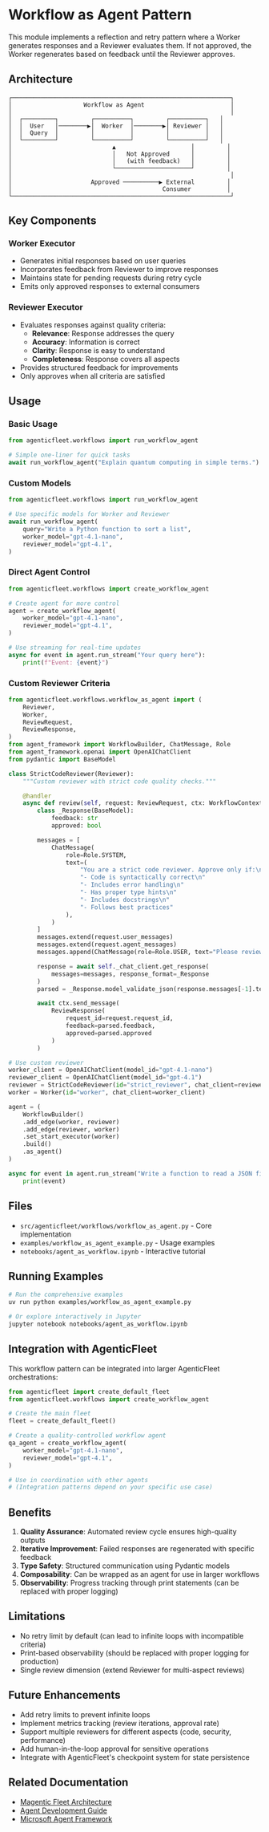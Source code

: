 # Workflow as Agent Pattern

This module implements a reflection and retry pattern where a Worker generates responses and a Reviewer evaluates them. If not approved, the Worker regenerates based on feedback until the Reviewer approves.

## Architecture

```
┌─────────────────────────────────────────────────────────────┐
│                    Workflow as Agent                        │
│                                                             │
│  ┌─────────┐         ┌──────────┐         ┌──────────┐   │
│  │  User   │────────▶│  Worker  │────────▶│ Reviewer │   │
│  │  Query  │         │          │         │          │   │
│  └─────────┘         └──────────┘         └──────────┘   │
│                            ▲                     │         │
│                            │   Not Approved      │         │
│                            │   (with feedback)   │         │
│                            └─────────────────────┘         │
│                                                             │
│                      Approved ──────────▶ External         │
│                                          Consumer          │
└─────────────────────────────────────────────────────────────┘
```

## Key Components

### Worker Executor

- Generates initial responses based on user queries
- Incorporates feedback from Reviewer to improve responses
- Maintains state for pending requests during retry cycle
- Emits only approved responses to external consumers

### Reviewer Executor

- Evaluates responses against quality criteria:
  - **Relevance**: Response addresses the query
  - **Accuracy**: Information is correct
  - **Clarity**: Response is easy to understand
  - **Completeness**: Response covers all aspects
- Provides structured feedback for improvements
- Only approves when all criteria are satisfied

## Usage

### Basic Usage

```python
from agenticfleet.workflows import run_workflow_agent

# Simple one-liner for quick tasks
await run_workflow_agent("Explain quantum computing in simple terms.")
```

### Custom Models

```python
from agenticfleet.workflows import run_workflow_agent

# Use specific models for Worker and Reviewer
await run_workflow_agent(
    query="Write a Python function to sort a list",
    worker_model="gpt-4.1-nano",
    reviewer_model="gpt-4.1",
)
```

### Direct Agent Control

```python
from agenticfleet.workflows import create_workflow_agent

# Create agent for more control
agent = create_workflow_agent(
    worker_model="gpt-4.1-nano",
    reviewer_model="gpt-4.1",
)

# Use streaming for real-time updates
async for event in agent.run_stream("Your query here"):
    print(f"Event: {event}")
```

### Custom Reviewer Criteria

```python
from agenticfleet.workflows.workflow_as_agent import (
    Reviewer,
    Worker,
    ReviewRequest,
    ReviewResponse,
)
from agent_framework import WorkflowBuilder, ChatMessage, Role
from agent_framework.openai import OpenAIChatClient
from pydantic import BaseModel

class StrictCodeReviewer(Reviewer):
    """Custom reviewer with strict code quality checks."""

    @handler
    async def review(self, request: ReviewRequest, ctx: WorkflowContext[ReviewResponse]) -> None:
        class _Response(BaseModel):
            feedback: str
            approved: bool

        messages = [
            ChatMessage(
                role=Role.SYSTEM,
                text=(
                    "You are a strict code reviewer. Approve only if:\n"
                    "- Code is syntactically correct\n"
                    "- Includes error handling\n"
                    "- Has proper type hints\n"
                    "- Includes docstrings\n"
                    "- Follows best practices"
                ),
            )
        ]
        messages.extend(request.user_messages)
        messages.extend(request.agent_messages)
        messages.append(ChatMessage(role=Role.USER, text="Please review the code."))

        response = await self._chat_client.get_response(
            messages=messages, response_format=_Response
        )
        parsed = _Response.model_validate_json(response.messages[-1].text)

        await ctx.send_message(
            ReviewResponse(
                request_id=request.request_id,
                feedback=parsed.feedback,
                approved=parsed.approved
            )
        )

# Use custom reviewer
worker_client = OpenAIChatClient(model_id="gpt-4.1-nano")
reviewer_client = OpenAIChatClient(model_id="gpt-4.1")
reviewer = StrictCodeReviewer(id="strict_reviewer", chat_client=reviewer_client)
worker = Worker(id="worker", chat_client=worker_client)

agent = (
    WorkflowBuilder()
    .add_edge(worker, reviewer)
    .add_edge(reviewer, worker)
    .set_start_executor(worker)
    .build()
    .as_agent()
)

async for event in agent.run_stream("Write a function to read a JSON file"):
    print(event)
```

## Files

- `src/agenticfleet/workflows/workflow_as_agent.py` - Core implementation
- `examples/workflow_as_agent_example.py` - Usage examples
- `notebooks/agent_as_workflow.ipynb` - Interactive tutorial

## Running Examples

```bash
# Run the comprehensive examples
uv run python examples/workflow_as_agent_example.py

# Or explore interactively in Jupyter
jupyter notebook notebooks/agent_as_workflow.ipynb
```

## Integration with AgenticFleet

This workflow pattern can be integrated into larger AgenticFleet orchestrations:

```python
from agenticfleet import create_default_fleet
from agenticfleet.workflows import create_workflow_agent

# Create the main fleet
fleet = create_default_fleet()

# Create a quality-controlled workflow agent
qa_agent = create_workflow_agent(
    worker_model="gpt-4.1-nano",
    reviewer_model="gpt-4.1",
)

# Use in coordination with other agents
# (Integration patterns depend on your specific use case)
```

## Benefits

1. **Quality Assurance**: Automated review cycle ensures high-quality outputs
2. **Iterative Improvement**: Failed responses are regenerated with specific feedback
3. **Type Safety**: Structured communication using Pydantic models
4. **Composability**: Can be wrapped as an agent for use in larger workflows
5. **Observability**: Progress tracking through print statements (can be replaced with proper logging)

## Limitations

- No retry limit by default (can lead to infinite loops with incompatible criteria)
- Print-based observability (should be replaced with proper logging for production)
- Single review dimension (extend Reviewer for multi-aspect reviews)

## Future Enhancements

- Add retry limits to prevent infinite loops
- Implement metrics tracking (review iterations, approval rate)
- Support multiple reviewers for different aspects (code, security, performance)
- Add human-in-the-loop approval for sensitive operations
- Integrate with AgenticFleet's checkpoint system for state persistence

## Related Documentation

- [Magentic Fleet Architecture](../docs/architecture/magentic-fleet.md)
- [Agent Development Guide](../docs/AGENTS.md)
- [Microsoft Agent Framework](https://github.com/microsoft/agent-framework)
